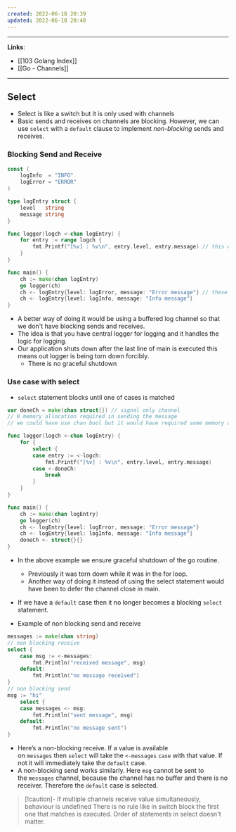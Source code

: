 ```yaml
---
created: 2022-06-18 20:39
updated: 2022-06-18 20:40
---
```

---
**Links**: 
- [[103 Golang Index]]
- [[Go - Channels]]

---
## Select
- Select is like a switch but it is only used with channels
- Basic sends and receives on channels are blocking. However, we can use `select` with a `default` clause to implement _non-blocking_ sends and receives.

### Blocking Send and Receive
```go
const (
	logInfo  = "INFO"
	logError = "ERROR"
)

type logEntry struct {
	level   string
	message string
}

func logger(logch <-chan logEntry) {
	for entry := range logch {
		fmt.Printf("[%v] : %v\n", entry.level, entry.message) // this will block until there is something sent to the channel
	}
}

func main() {
	ch := make(chan logEntry)
	go logger(ch)
	ch <- logEntry{level: logError, message: "Error message"} // these statements will block until the value is received
	ch <- logEntry{level: logInfo, message: "Info message"}
}
```
- A  better way of doing it would be using a buffered log channel so that we don't have blocking sends and receives.
- The idea is that you have central logger for logging and it handles the logic for logging.
- Our application shuts down after the last line of main is executed this means out logger is being torn down forcibly.
	- There is no graceful shutdown

### Use case with select
- `select` statement blocks until one of cases is matched
```go
var doneCh = make(chan struct{}) // signal only channel
// 0 memory allocation required in sending the message
// we could have use chan bool but it would have required some memory allocation

func logger(logch <-chan logEntry) {
	for {
		select {
		case entry := <-logch:
			fmt.Printf("[%v] : %v\n", entry.level, entry.message)
		case <-doneCh:
			break
		}
	}
}

func main() {
	ch := make(chan logEntry)
	go logger(ch)
	ch <- logEntry{level: logError, message: "Error message"}
	ch <- logEntry{level: logInfo, message: "Info message"}
	doneCh <- struct{}{} 
}
```
- In the above example we ensure graceful shutdown of the go routine.
	- Previously it was torn down while it was in the for loop.
	- Another way of doing it instead of using the select statement would have been to defer the channel close in main. 

- If we have a `default` case then it no longer becomes a blocking `select` statement.
- Example of non blocking send and receive

```go
messages := make(chan string)
// non blocking receive
select {
    case msg := <-messages:
        fmt.Println("received message", msg)
    default:
        fmt.Println("no message received")
}
// non blocking send
msg := "hi"
    select {
    case messages <- msg:
        fmt.Println("sent message", msg)
    default:
        fmt.Println("no message sent")
}
```
- Here’s a non-blocking receive. If a value is available on `messages` then `select` will take the `<-messages` `case` with that value. If not it will immediately take the `default` case.
- A non-blocking send works similarly. Here `msg` cannot be sent to the `messages` channel, because the channel has no buffer and there is no receiver. Therefore the `default` case is selected.

> [!caution]- If multiple channels receive value simultaneously, behaviour is undefined
> There is no rule like in switch block the first one that matches is executed. 
> Order of statements in select doesn't matter.